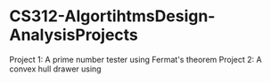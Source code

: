 # CS312-AlgortihtmsDesign-AnalysisProjects
Project 1: A prime number tester using Fermat's theorem
Project 2: A convex hull drawer using
